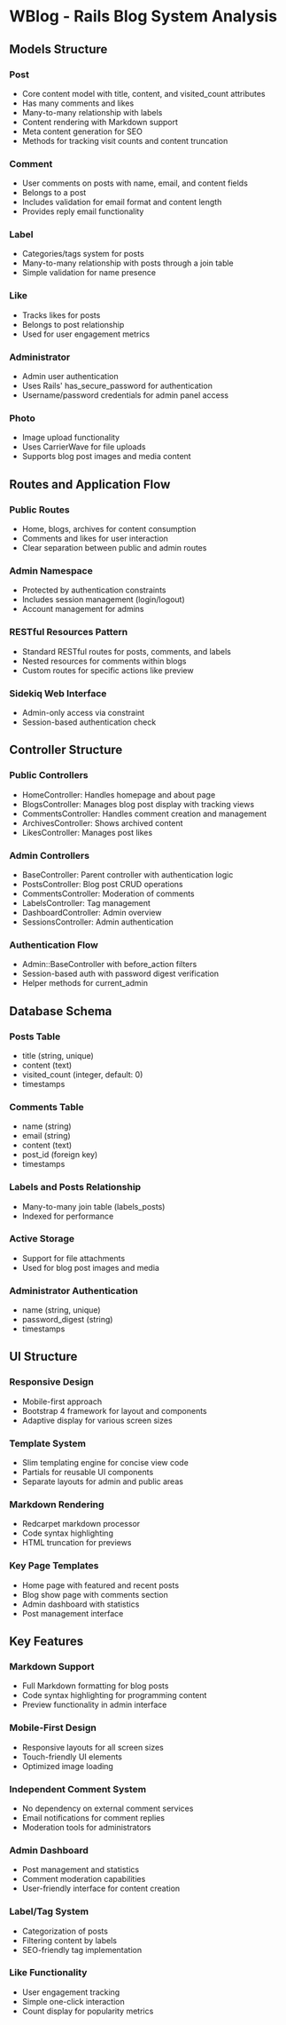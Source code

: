 # WBlog - Rails Blog System Analysis

## Models Structure

### Post
- Core content model with title, content, and visited_count attributes
- Has many comments and likes
- Many-to-many relationship with labels
- Content rendering with Markdown support
- Meta content generation for SEO
- Methods for tracking visit counts and content truncation

### Comment
- User comments on posts with name, email, and content fields
- Belongs to a post
- Includes validation for email format and content length
- Provides reply email functionality

### Label
- Categories/tags system for posts
- Many-to-many relationship with posts through a join table
- Simple validation for name presence

### Like
- Tracks likes for posts
- Belongs to post relationship
- Used for user engagement metrics

### Administrator
- Admin user authentication
- Uses Rails' has_secure_password for authentication
- Username/password credentials for admin panel access

### Photo
- Image upload functionality
- Uses CarrierWave for file uploads
- Supports blog post images and media content

## Routes and Application Flow

### Public Routes
- Home, blogs, archives for content consumption
- Comments and likes for user interaction
- Clear separation between public and admin routes

### Admin Namespace
- Protected by authentication constraints
- Includes session management (login/logout)
- Account management for admins

### RESTful Resources Pattern
- Standard RESTful routes for posts, comments, and labels
- Nested resources for comments within blogs
- Custom routes for specific actions like preview

### Sidekiq Web Interface
- Admin-only access via constraint
- Session-based authentication check

## Controller Structure

### Public Controllers
- HomeController: Handles homepage and about page
- BlogsController: Manages blog post display with tracking views
- CommentsController: Handles comment creation and management
- ArchivesController: Shows archived content
- LikesController: Manages post likes

### Admin Controllers
- BaseController: Parent controller with authentication logic
- PostsController: Blog post CRUD operations
- CommentsController: Moderation of comments
- LabelsController: Tag management
- DashboardController: Admin overview
- SessionsController: Admin authentication

### Authentication Flow
- Admin::BaseController with before_action filters
- Session-based auth with password digest verification
- Helper methods for current_admin

## Database Schema

### Posts Table
- title (string, unique)
- content (text)
- visited_count (integer, default: 0)
- timestamps

### Comments Table
- name (string)
- email (string)
- content (text)
- post_id (foreign key)
- timestamps

### Labels and Posts Relationship
- Many-to-many join table (labels_posts)
- Indexed for performance

### Active Storage
- Support for file attachments
- Used for blog post images and media

### Administrator Authentication
- name (string, unique)
- password_digest (string)
- timestamps

## UI Structure

### Responsive Design
- Mobile-first approach
- Bootstrap 4 framework for layout and components
- Adaptive display for various screen sizes

### Template System
- Slim templating engine for concise view code
- Partials for reusable UI components
- Separate layouts for admin and public areas

### Markdown Rendering
- Redcarpet markdown processor
- Code syntax highlighting
- HTML truncation for previews

### Key Page Templates
- Home page with featured and recent posts
- Blog show page with comments section
- Admin dashboard with statistics
- Post management interface

## Key Features

### Markdown Support
- Full Markdown formatting for blog posts
- Code syntax highlighting for programming content
- Preview functionality in admin interface

### Mobile-First Design
- Responsive layouts for all screen sizes
- Touch-friendly UI elements
- Optimized image loading

### Independent Comment System
- No dependency on external comment services
- Email notifications for comment replies
- Moderation tools for administrators

### Admin Dashboard
- Post management and statistics
- Comment moderation capabilities
- User-friendly interface for content creation

### Label/Tag System
- Categorization of posts
- Filtering content by labels
- SEO-friendly tag implementation

### Like Functionality
- User engagement tracking
- Simple one-click interaction
- Count display for popularity metrics
